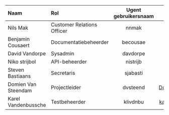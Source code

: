  Naam | Rol | Ugent gebruikersnaam | Email
|:------------------- |:--------------------|:---------:|:-----------------:
Nils Mak | Customer Relations Officer |  nnmak | Nils.Mak@Ugent.be
Benjamin Cousaert  | Documentatiebeheerder | becousae
David Vandorpe  | Sysadmin | davdorpe | David.Vandorpe@UGent.be
Niko strijbol  | API-beheerder |  nistrijb | niko.strijbol@ugent.be
Steven Bastiaans | Secretaris | sjabasti
Domien Van Steendam | Projectleider |  dvsteend | Domien.vansteendam@ugent.be
Karel Vandenbussche  | Testbeheerder | klivdnbu | karel.vandenbussche@ugent.be
